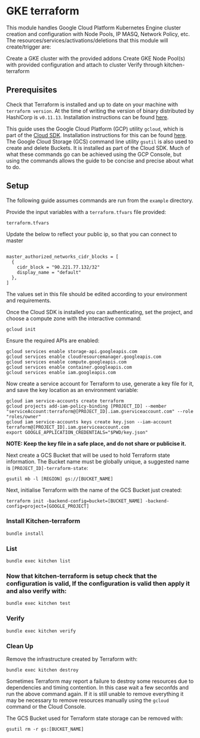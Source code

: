 # GKE terraform

This module handles  Google Cloud Platform Kubernetes Engine cluster creation and configuration with Node Pools, IP MASQ, Network Policy, etc. The resources/services/activations/deletions that this module will create/trigger are:

Create a GKE cluster with the provided addons
Create GKE Node Pool(s) with provided configuration and attach to cluster
Verify through kitchen-terraform

## Prerequisites

Check that Terraform is installed and up to date on your machine with `terraform version`.
At the time of writing the version of binary distributed by HashiCorp is `v0.11.13`.
Installation instructions can be found [here](https://learn.hashicorp.com/terraform/getting-started/install.html).

This guide uses the Google Cloud Platform (GCP) utility `gcloud`, which is part of the [Cloud SDK](https://cloud.google.com/sdk/).
Installation instructions for this can be found [here](https://cloud.google.com/sdk/install).
The Google Cloud Storage (GCS) command line utility `gsutil` is also used to create and delete Buckets.
It is installed as part of the Cloud SDK.
Much of what these commands go can be achieved using the GCP Console, but using the commands allows the guide to be concise and precise about what to do.

## Setup

The following guide assumes commands are run from the `example` directory.

Provide the input variables with a `terraform.tfvars` file provided:

```
terraform.tfvars
```

Update the below to reflect your public ip, so that you can connect to master

```

master_authorized_networks_cidr_blocks = [
  {
    cidr_block = "90.221.77.132/32"
    display_name = "default"
  },  
]
```
The values set in this file should be edited according to your environment and requirements.

Once the Cloud SDK is installed you can authenticating, set the project, and choose a compute zone with the interactive command:

```
gcloud init
```

Ensure the required APIs are enabled:

```
gcloud services enable storage-api.googleapis.com
gcloud services enable cloudresourcemanager.googleapis.com
gcloud services enable compute.googleapis.com
gcloud services enable container.googleapis.com
gcloud services enable iam.googleapis.com
```

Now create a service account for Terraform to use, generate a key file for it, and save the key location as an environment variable:

```
gcloud iam service-accounts create terraform
gcloud projects add-iam-policy-binding [PROJECT_ID] --member "serviceAccount:terraform@[PROJECT_ID].iam.gserviceaccount.com" --role "roles/owner"
gcloud iam service-accounts keys create key.json --iam-account terraform@[PROJECT_ID].iam.gserviceaccount.com
export GOOGLE_APPLICATION_CREDENTIALS="$PWD/key.json"
```

**NOTE: Keep the key file in a safe place, and do not share or publicise it.**

Next create a GCS Bucket that will be used to hold Terraform state information.
The Bucket name must be globally unique, a suggested name is `[PROJECT_ID]-terraform-state`:

```
gsutil mb -l [REGION] gs://[BUCKET_NAME]
```

Next, initialise Terraform with the name of the GCS Bucket just created:

```
terraform init -backend-config=bucket=[BUCKET_NAME] -backend-config=project=[GOOGLE_PROJECT]
```

### Install Kitchen-terraform

```
bundle install
```


### List

```
bundle exec kitchen list
```
### Now that kitchen-terraform is setup check that the configuration is valid, If the configuration is valid then apply it and also verify with:

```
bundle exec kitchen test
```

### Verify

```
bundle exec kitchen verify
```

### Clean Up

Remove the infrastructure created by Terraform with:

```
bundle exec kitchen destroy
```

Sometimes Terraform may report a failure to destroy some resources due to dependencies and timing contention.
In this case wait a few seconfds and run the above command again.
If it is still unable to remove everything it may be necessary to remove resources manually using the `gcloud` command or the Cloud Console.

The GCS Bucket used for Terraform state storage can be removed with:

```
gsutil rm -r gs:[BUCKET_NAME]
```
